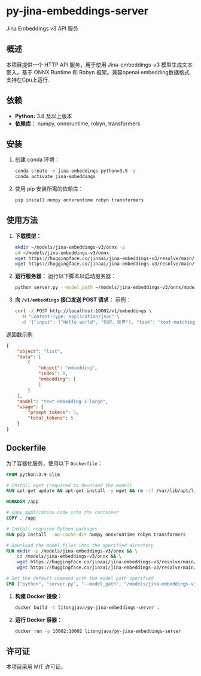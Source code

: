 # py-jina-embeddings-server

Jina Embeddings v3 API 服务

## 概述
本项目提供一个 HTTP API 服务，用于使用 Jina-embeddings-v3 模型生成文本嵌入，基于 ONNX Runtime 和 Robyn 框架。兼容openai embedding数据格式.支持在Cpu上运行.

## 依赖
- **Python:** 3.8 及以上版本
- **依赖库：** numpy, onnxruntime, robyn, transformers

## 安装

1. 创建 conda 环境：
   ```bash
   conda create -n jina-embeddings python=3.9 -y
   conda activate jina-embeddings
   ```

2. 使用 pip 安装所需的依赖库：
   ```bash
   pip install numpy onnxruntime robyn transformers
   ```

## 使用方法

1. **下载模型：**
   ```bash
   mkdir ~/models/jina-embeddings-v3/onnx -p
   cd ~/models/jina-embeddings-v3/onnx
   wget https://huggingface.co/jinaai/jina-embeddings-v3/resolve/main/onnx/model.onnx
   wget https://huggingface.co/jinaai/jina-embeddings-v3/resolve/main/onnx/model.onnx_data
   ```

2. **运行服务器：**
   运行以下脚本以启动服务器：
   ```bash
   python server.py --model_path ~/models/jina-embeddings-v3/onnx/model.onnx
   ```

3. **向 `/v1/embeddings` 接口发送 POST 请求：**
   示例：
   ```bash
   curl -X POST http://localhost:10002/v1/embeddings \
     -H "Content-Type: application/json" \
     -d '{"input": ["Hello world", "你好，世界"], "task": "text-matching"}'
   ```
返回数示例
```json
{
    "object": "list",
    "data": [
        {
            "object": "embedding",
            "index": 0,
            "embedding": [
            ]
        }
    ],
    "model": "text-embedding-3-large",
    "usage": {
        "prompt_tokens": 5,
        "total_tokens": 5
    }
}
```

## Dockerfile

为了容器化服务，使用以下 `Dockerfile`：

```Dockerfile
FROM python:3.9-slim

# Install wget (required to download the model)
RUN apt-get update && apt-get install -y wget && rm -rf /var/lib/apt/lists/*

WORKDIR /app

# Copy application code into the container
COPY . /app

# Install required Python packages
RUN pip install --no-cache-dir numpy onnxruntime robyn transformers

# Download the model files into the specified directory
RUN mkdir -p /models/jina-embeddings-v3/onnx && \
    cd /models/jina-embeddings-v3/onnx && \
    wget https://huggingface.co/jinaai/jina-embeddings-v3/resolve/main/onnx/model.onnx && \
    wget https://huggingface.co/jinaai/jina-embeddings-v3/resolve/main/onnx/model.onnx_data

# Set the default command with the model path specified
CMD ["python", "server.py", "--model_path", "/models/jina-embeddings-v3/onnx/model.onnx"]
```

1. **构建 Docker 镜像：**
   ```bash
   docker build -t litongjava/py-jina-embeddings-server .
   ```

2. **运行 Docker 容器：**
   ```bash
   docker run -p 10002:10002 litongjava/py-jina-embeddings-server
   ```

## 许可证
本项目采用 MIT 许可证。